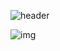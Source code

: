 
![header](https://capsule-render.vercel.app/api?type=wave&color=auto&height=300&section=header&text=I'm%20rice&fontSize=90)

![img](https://github.com/friedrice93/rrrrice/assets/153698085/f928658f-b448-4b65-b1f4-6ee50aa95e5b)
